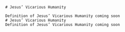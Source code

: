 
    # Jesus’ Vicarious Humanity

    Definition of Jesus’ Vicarious Humanity coming soon
    # Jesus’ Vicarious Humanity
    Definition of Jesus’ Vicarious Humanity coming soon